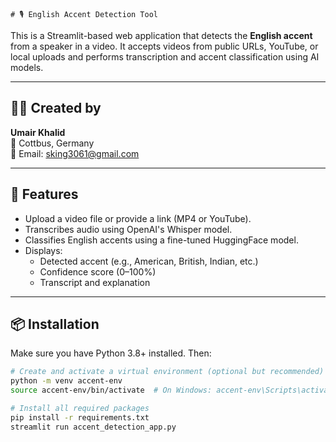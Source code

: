     # 🎙️ English Accent Detection Tool

This is a Streamlit-based web application that detects the **English accent** from a speaker in a video. It accepts videos from public URLs, YouTube, or local uploads and performs transcription and accent classification using AI models.

---

## 👨‍💻 Created by
**Umair Khalid**  
📍 Cottbus, Germany  
📧 Email: sking3061@gmail.com

---

## 🚀 Features

- Upload a video file or provide a link (MP4 or YouTube).
- Transcribes audio using OpenAI's Whisper model.
- Classifies English accents using a fine-tuned HuggingFace model.
- Displays:
  - Detected accent (e.g., American, British, Indian, etc.)
  - Confidence score (0–100%)
  - Transcript and explanation

---

## 📦 Installation

Make sure you have Python 3.8+ installed. Then:

```bash
# Create and activate a virtual environment (optional but recommended)
python -m venv accent-env
source accent-env/bin/activate  # On Windows: accent-env\Scripts\activate

# Install all required packages
pip install -r requirements.txt
streamlit run accent_detection_app.py